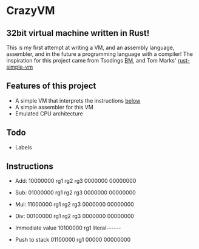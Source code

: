 # CrazyVM
## 32bit virtual machine written in Rust!

This is my first attempt at writing a VM, and 
an assembly language, assembler, and in the future
a programming language with a compiler! The inspiration for
this project came from Tsodings [BM](https://github.com/tsoding/bm), and Tom Marks' [rust-simple-vm](https://github.com/phy1um/rust-simple-vm)

## Features of this project
 - A simple VM that interprets the instructions [below](#instructions)
 - A simple assembler for this VM
 - Emulated CPU architecture

## Todo
 - Labels

## Instructions
- Add:
    10000000 rg1 rg2 rg3 0000000 00000000

- Sub:
    01000000 rg1 rg2 rg3 0000000 00000000

- Mul:
    11000000 rg1 rg2 rg3 0000000 00000000

- Div:
    00100000 rg1 rg2 rg3 0000000 00000000

- Immediate value
    10100000 rg1 literal------

-  Push to stack
    01100000 rg1 00000 00000000

